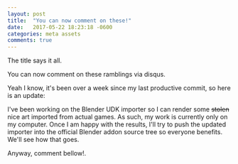 ```yaml
---
layout: post
title:  "You can now comment on these!"
date:   2017-05-22 18:23:18 -0600
categories: meta assets
comments: true
---
```


The title says it all.

You can now comment on these ramblings via disqus.

Yeah I know, it's been over a week since my last productive commit, so here is an update:

I've been working on the Blender UDK importer so I can render some ~~stolen~~ nice art imported from actual games. As such, my work is currently only on my computer. Once I am happy with the results, I'll try to push the updated importer into the official Blender addon source tree so everyone benefits. We'll see how that goes.

Anyway, comment bellow!.